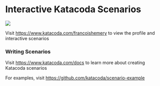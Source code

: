 # Interactive Katacoda Scenarios

[![](http://shields.katacoda.com/katacoda/francoishemery/count.svg)](https://www.katacoda.com/francoishemery "Get your profile on Katacoda.com")

Visit https://www.katacoda.com/francoishemery to view the profile and interactive scenarios

### Writing Scenarios
Visit https://www.katacoda.com/docs to learn more about creating Katacoda scenarios

For examples, visit https://github.com/katacoda/scenario-example
